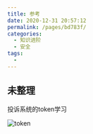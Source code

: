 ```yaml
---
title: 参考
date: 2020-12-31 20:57:12
permalink: /pages/bd783f/
categories:
  - 知识进阶
  - 安全
tags:
  -
---
```


## 未整理

投诉系统的token学习

![token](/Users/liyang/项目/011-我的博文/image-store/blog/advance/safety/token.png)

